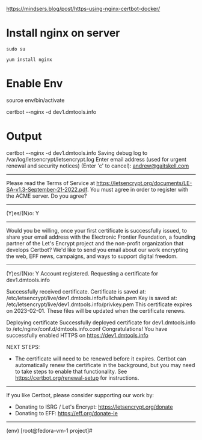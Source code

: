https://mindsers.blog/post/https-using-nginx-certbot-docker/


# Install nginx on server

    sudo su

    yum install nginx
    
# Enable Env

source env/bin/activate

certbot --nginx -d dev1.dmtools.info

# Output

certbot --nginx -d dev1.dmtools.info
Saving debug log to /var/log/letsencrypt/letsencrypt.log
Enter email address (used for urgent renewal and security notices)
 (Enter 'c' to cancel): andrew@gaitskell.com 

- - - - - - - - - - - - - - - - - - - - - - - - - - - - - - - - - - - - - - - -
Please read the Terms of Service at
https://letsencrypt.org/documents/LE-SA-v1.3-September-21-2022.pdf. You must
agree in order to register with the ACME server. Do you agree?
- - - - - - - - - - - - - - - - - - - - - - - - - - - - - - - - - - - - - - - -
(Y)es/(N)o: Y

- - - - - - - - - - - - - - - - - - - - - - - - - - - - - - - - - - - - - - - -
Would you be willing, once your first certificate is successfully issued, to
share your email address with the Electronic Frontier Foundation, a founding
partner of the Let's Encrypt project and the non-profit organization that
develops Certbot? We'd like to send you email about our work encrypting the web,
EFF news, campaigns, and ways to support digital freedom.
- - - - - - - - - - - - - - - - - - - - - - - - - - - - - - - - - - - - - - - -
(Y)es/(N)o: Y
Account registered.
Requesting a certificate for dev1.dmtools.info

Successfully received certificate.
Certificate is saved at: /etc/letsencrypt/live/dev1.dmtools.info/fullchain.pem
Key is saved at:         /etc/letsencrypt/live/dev1.dmtools.info/privkey.pem
This certificate expires on 2023-02-01.
These files will be updated when the certificate renews.

Deploying certificate
Successfully deployed certificate for dev1.dmtools.info to /etc/nginx/conf.d/dmtools.info.conf
Congratulations! You have successfully enabled HTTPS on https://dev1.dmtools.info

NEXT STEPS:
- The certificate will need to be renewed before it expires. Certbot can automatically renew the certificate in the background, but you may need to take steps to enable that functionality. See https://certbot.org/renewal-setup for instructions.

- - - - - - - - - - - - - - - - - - - - - - - - - - - - - - - - - - - - - - - -
If you like Certbot, please consider supporting our work by:
 * Donating to ISRG / Let's Encrypt:   https://letsencrypt.org/donate
 * Donating to EFF:                    https://eff.org/donate-le
- - - - - - - - - - - - - - - - - - - - - - - - - - - - - - - - - - - - - - - -
(env) [root@fedora-vm-1 project]# 

